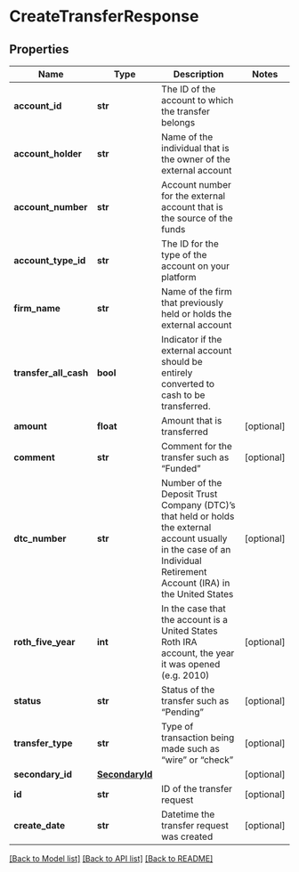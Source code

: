 # CreateTransferResponse

## Properties
Name | Type | Description | Notes
------------ | ------------- | ------------- | -------------
**account_id** | **str** | The ID of the account to which the transfer belongs | 
**account_holder** | **str** | Name of the individual that is the owner of the external account | 
**account_number** | **str** | Account number for the external account that is the source of the funds | 
**account_type_id** | **str** | The ID for the type of the account on your platform | 
**firm_name** | **str** | Name of the firm that previously held or holds the external account | 
**transfer_all_cash** | **bool** | Indicator if the external account should be entirely converted to cash to be transferred. | 
**amount** | **float** | Amount that is transferred | [optional] 
**comment** | **str** | Comment for the transfer such as “Funded” | [optional] 
**dtc_number** | **str** | Number of the Deposit Trust Company (DTC)’s that held or holds the external account usually in the case of an Individual Retirement Account (IRA) in the United States | [optional] 
**roth_five_year** | **int** | In the case that the account is a United States Roth IRA account, the year it was opened (e.g. 2010) | [optional] 
**status** | **str** | Status of the transfer such as “Pending” | [optional] 
**transfer_type** | **str** | Type of transaction being made such as “wire” or “check” | [optional] 
**secondary_id** | [**SecondaryId**](SecondaryId.md) |  | [optional] 
**id** | **str** | ID of the transfer request | [optional] 
**create_date** | **str** | Datetime the transfer request was created | [optional] 

[[Back to Model list]](../README.md#documentation-for-models) [[Back to API list]](../README.md#documentation-for-api-endpoints) [[Back to README]](../README.md)


